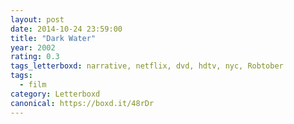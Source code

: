 ```yaml
---
layout: post 
date: 2014-10-24 23:59:00
title: "Dark Water"
year: 2002
rating: 0.3
tags_letterboxd: narrative, netflix, dvd, hdtv, nyc, Robtober
tags:
  - film
category: Letterboxd
canonical: https://boxd.it/48rDr
---
```


